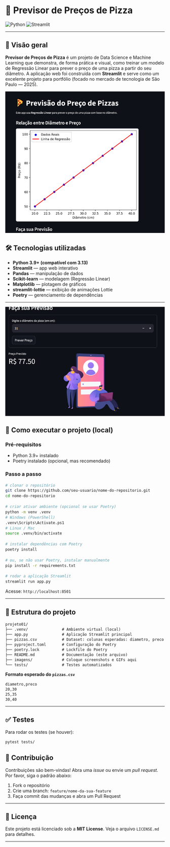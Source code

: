 # 🍕 Previsor de Preços de Pizza

![Python](https://img.shields.io/badge/Python-3.13-blue?logo=python)
![Streamlit](https://img.shields.io/badge/Streamlit-App-red?logo=streamlit)


---

## 📌 Visão geral

**Previsor de Preços de Pizza** é um projeto de Data Science e Machine Learning que demonstra, de forma prática e visual, como treinar um modelo de Regressão Linear para prever o preço de uma pizza a partir do seu diâmetro. A aplicação web foi construída com **Streamlit** e serve como um excelente projeto para portfólio (focado no mercado de tecnologia de São Paulo — 2025).





![Screenshot do App](imagens/captura.png)



## 🛠️ Tecnologias utilizadas

* **Python 3.9+ (compatível com 3.13)**
* **Streamlit** — app web interativo
* **Pandas** — manipulação de dados
* **Scikit-learn** — modelagem (Regressão Linear)
* **Matplotlib** — plotagem de gráficos
* **streamlit-lottie** — exibição de animações Lottie
* **Poetry** — gerenciamento de dependências

---

![Screenshot do App](imagens/img1.png)



## 🚀 Como executar o projeto (local)

### Pré-requisitos

* Python 3.9+ instalado
* Poetry instalado (opcional, mas recomendado)

### Passo a passo

```bash
# clonar o repositório
git clone https://github.com/seu-usuario/nome-do-repositorio.git
cd nome-do-repositorio

# criar ativar ambiente (opcional se usar Poetry)
python -m venv .venv
# Windows (PowerShell)
.venv\Scripts\Activate.ps1
# Linux / Mac
source .venv/bin/activate

# instalar dependências com Poetry
poetry install

# ou, se não usar Poetry, instalar manualmente
pip install -r requirements.txt

# rodar a aplicação Streamlit
streamlit run app.py
```

Acesse: `http://localhost:8501`

---

## 📂 Estrutura do projeto

```
projeto01/
├── .venv/               # Ambiente virtual (local)
├── app.py               # Aplicação Streamlit principal
├── pizzas.csv           # Dataset: colunas esperadas: diametro, preco
├── pyproject.toml       # Configuração do Poetry
├── poetry.lock          # Lockfile do Poetry
├── README.md            # Documentação (este arquivo)
├── imagens/             # Coloque screenshots e GIFs aqui
└── tests/               # Testes automatizados
```

**Formato esperado do `pizzas.csv`**

```
diametro,preco
20,30
25,35
30,40
```

---

## ✅ Testes

Para rodar os testes (se houver):

```bash
pytest tests/
```



## 🤝 Contribuição

Contribuições são bem-vindas! Abra uma *issue* ou envie um *pull request*. Por favor, siga o padrão abaixo:

1. Fork o repositório
2. Crie uma branch: `feature/nome-da-sua-feature`
3. Faça commit das mudanças e abra um Pull Request

---

## 📄 Licença

Este projeto está licenciado sob a **MIT License**. Veja o arquivo `LICENSE.md` para detalhes.

---


